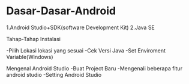 # Dasar-Dasar-Android

1.Android Studio+SDK(software Development Kit)
2.Java SE

Tahap-Tahap Instalasi

-Pilih Lokasi lokasi yang sesuai
-Cek Versi Java
-Set Enviroment Variable(Windows)


Mengenal Android Studio
-Buat Project Baru 
-Mengenali beberapa fitur android studio
-Setting Android Studio

